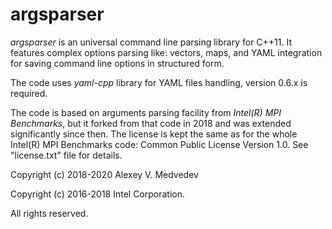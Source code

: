 # argsparser

*argsparser* is an universal command line parsing library for C++11. It features complex options parsing like: vectors, maps, and YAML integration for saving command line options in structured form.

The code uses *yaml-cpp* library for YAML files handling, version 0.6.x is required.

The code is based on arguments parsing facility from *Intel(R) MPI Benchmarks*, but it forked from that code
in 2018 and was extended significantly since then. The license is kept the same as for the whole Intel(R) MPI Benchmarks code: Common Public License Version 1.0. See "license.txt" file for details.

Copyright (c) 2018-2020 Alexey V. Medvedev

Copyright (c) 2016-2018 Intel Corporation.

All rights reserved. 
